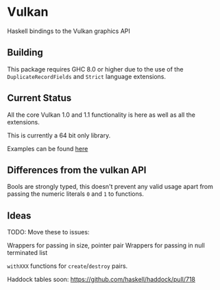 # Vulkan

Haskell bindings to the Vulkan graphics API

## Building

This package requires GHC 8.0 or higher due to the use of the
`DuplicateRecordFields` and `Strict` language extensions.

## Current Status

All the core Vulkan 1.0 and 1.1 functionality is here as well as all the extensions.

This is currently a 64 bit only library.

Examples can be found [here](https://github.com/expipiplus1/vulkan-examples)

## Differences from the vulkan API

Bools are strongly typed, this doesn't prevent any valid usage apart from
passing the numeric literals `0` and `1` to functions.

## Ideas

TODO: Move these to issues:

Wrappers for passing in size, pointer pair
Wrappers for passing in null terminated list

`withXXX` functions for `create`/`destroy` pairs.

Haddock tables soon:
https://github.com/haskell/haddock/pull/718

